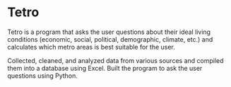 # Tetro

Tetro is a program that asks the user questions about their ideal living conditions (economic, social, political, demographic, climate, etc.) and calculates which metro areas is best suitable for the user.

Collected, cleaned, and analyzed data from various sources and compiled them into a database using Excel. Built the program to ask the user questions using Python.
